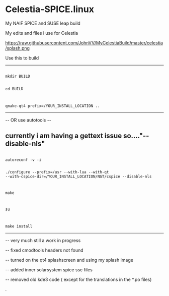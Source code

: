 # Celestia-SPICE.linux
My NAIF SPICE  and SUSE leap build 

My edits and files i use for Celestia 

https://raw.githubusercontent.com/JohnVV/MyCelestiaBuild/master/celestia/splash.png

Use this to build 

--------
<code>
mkdir BUILD

cd BUILD

qmake-qt4 prefix=/YOUR_INSTALL_LOCATION ..
</code>

-------

-- OR use autotools --

currently i am having a gettext issue so...."--disable-nls"
------
<code>
autoreconf -v -i

./configure --prefix=/usr --with-lua --with-qt --with-cspice-dir=/YOUR_INSTALL_LOCATION/NGT/cspice --disable-nls

make 

su

make install 
</code>

--------


-- very much still a work in progress 

-- fixed cmodtools headers not found

-- turned on the qt4 splashscreen and using my splash image 

-- added inner solarsystem spice ssc files 

-- removed old kde3 code ( except for the translations in the *.po files)

.
